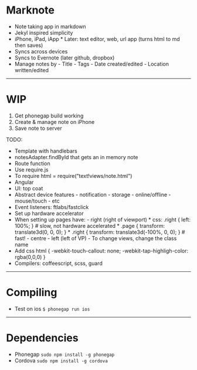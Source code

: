 # Marknote

* Note taking app in markdown
* Jekyl inspired simplicity
* iPhone, iPad, iApp
		* Later: text editor, web, url app (turns html to md then saves)
* Syncs across devices
* Syncs to Evernote (later github, dropbox)
* Manage notes by
		- Title
		- Tags
		- Date created/edited
		- Location written/edited

***

# WIP

1. Get phonegap build working
2. Create & manage note on iPhone
3. Save note to server

TODO:

* Template with handlebars
* notesAdapter.findById that gets an in memory note
* Route function
* Use require.js
* To require html = require("text!views/note.html")
* Angular
* UI: top coat
* Abstract device features
		- notification
		- storage
		- online/offline
		- mouse/touch
		- etc
* Event listeners: ftlabs/fastclick
* Set up hardware accelerator
* When setting up pages have:
		- right (right of viewport)
				* css: .right { left: 100%; } # slow, not hardware accelerated
				* .page { transform: translate3d(0, 0, 0); }
				* .right { transform: translate3d(-100%, 0, 0); } # fast!
		- centre
		- left (left of VP)
		- To change views, change the class name
* Add css html { -webkit-touch-callout: none; -webkit-tap-highligh-color: rgba(0,0,0) }
* Compilers: coffeescript, scss, guard

***

# Compiling

* Test on ios `$ phonegap run ios`

***

# Dependencies

* Phonegap `sudo npm install -g phonegap`
* Cordova `sudo npm install -g cordova`